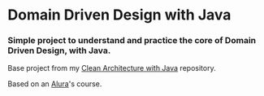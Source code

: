 # Domain Driven Design with Java

### Simple project to understand and practice the core of Domain Driven Design, with Java.

Base project from my [Clean Architecture with Java](https://github.com/Andrew-2609/clean-architecture-java) repository.

Based on an [Alura](https://www.alura.com.br)'s course.